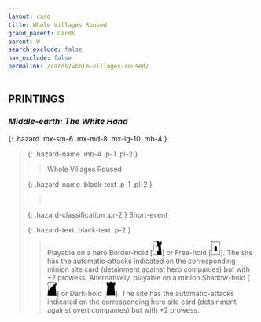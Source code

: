 ```yaml
---
layout: card
title: Whole Villages Roused
grand_parent: Cards
parent: W
search_exclude: false
nav_exclude: false
permalink: /cards/whole-villages-roused/
---
```


## PRINTINGS


### _Middle-earth: The White Hand_

{: .hazard .mx-sm-6 .mx-md-8 .mx-lg-10 .mb-4 }
> {: .hazard-name .mb-4 .p-1 .pl-2 }
> > <div class="hazard-mp"></div>
> > <div class="card-name">Whole Villages Roused</div>
>
> {: .hazard-name .black-text .p-1 .pl-2 }
> > &nbsp;
>
> {: .hazard-classification .pr-2 }
> Short-event
>
> {: .hazard-text .black-text .p-2 }
> > Playable on a hero Border-hold \[![](/assets/images/border-hold.svg)] or Free-hold \[![](/assets/images/free-hold.svg)]. The site has the automatic-attacks indicated on the corresponding minion site card (detainment against hero companies) but with +2 prowess. Alternatively, playable on a minion Shadow-hold \[![](/assets/images/shadow-hold.svg)] or Dark-hold \[![](/assets/images/dark-hold.svg)]. The site has the automatic-attacks indicated on the corresponding hero site card (detainment against overt companies) but with +2 prowess.  
>
